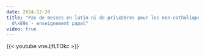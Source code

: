 ```yaml
---
date: 2024-12-20
title: "Pas de messes en latin ni de pri\xE8res pour les non-catholiques d\xE9c\xE9\
  d\xE9s - enseignement papal"
video: true
---
```



{{< youtube vneJjfLTOkc >}}
